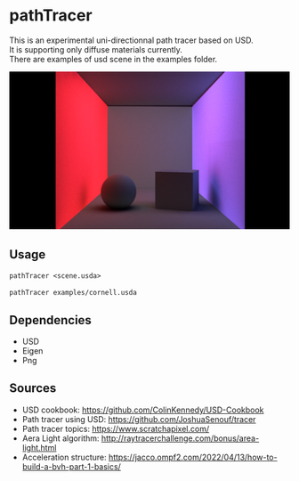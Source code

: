 # pathTracer

This is an experimental uni-directionnal path tracer based on USD.  
It is supporting only diffuse materials currently.  
There are examples of usd scene in the examples folder.  

![Example render](examples/cornell.png)

## Usage
```shell
pathTracer <scene.usda>
```

```shell
pathTracer examples/cornell.usda
```

## Dependencies
- USD
- Eigen
- Png

## Sources
- USD cookbook: https://github.com/ColinKennedy/USD-Cookbook
- Path tracer using USD: https://github.com/JoshuaSenouf/tracer
- Path tracer topics: https://www.scratchapixel.com/
- Aera Light algorithm: http://raytracerchallenge.com/bonus/area-light.html
- Acceleration structure: https://jacco.ompf2.com/2022/04/13/how-to-build-a-bvh-part-1-basics/
